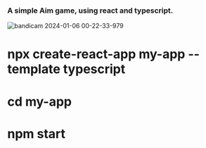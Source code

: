 ### A simple Aim game, using react and typescript.


![bandicam 2024-01-06 00-22-33-979](https://github.com/daniilitsyxon/Aim_Game/assets/74070208/291f000c-f4b3-4777-9481-50d99fbafcc7)

# npx create-react-app my-app --template typescript
# cd my-app
# npm start

